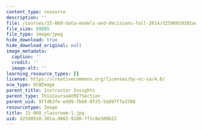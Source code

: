 ```yaml
---
content_type: resource
description: ''
file: /courses/15-060-data-models-and-decisions-fall-2014/d2590910301ad0029180ff1c8e389b23_15-060_classroom-1.jpg
file_size: 59885
file_type: image/jpeg
hide_download: true
hide_download_original: null
image_metadata:
  caption: ''
  credit: ''
  image-alt: ''
learning_resource_types: []
license: https://creativecommons.org/licenses/by-nc-sa/4.0/
ocw_type: OCWImage
parent_title: Instructor Insights
parent_type: ThisCourseAtMITSection
parent_uid: 9ffd63fe-edd9-fb69-0f25-5dd97ffa3788
resourcetype: Image
title: 15-060_classroom-1.jpg
uid: d2590910-301a-d002-9180-ff1c8e389b23
---
```

